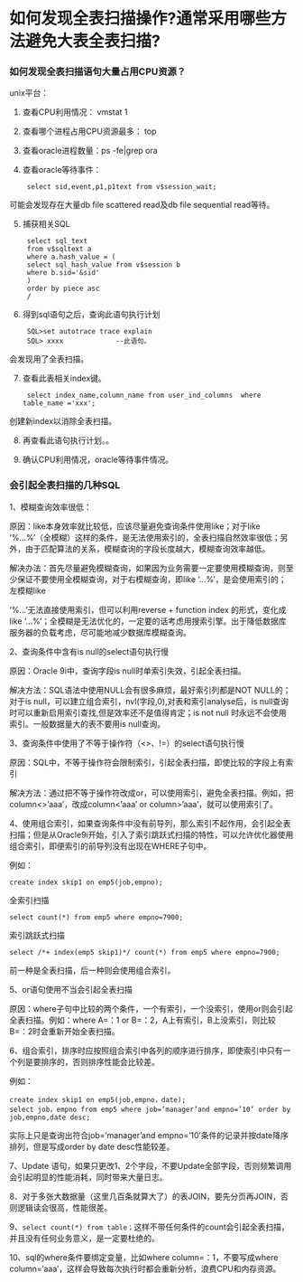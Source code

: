 # 如何发现全表扫描操作?通常采用哪些方法避免大表全表扫描?  

### 如何发现全表扫描语句大量占用CPU资源？

unix平台：

1. 查看CPU利用情况： vmstat 1

2. 查看哪个进程占用CPU资源最多： top

3. 查看oracle进程数量：ps -fe|grep ora 

4. 查看oracle等待事件：

        select sid,event,p1,p1text from v$session_wait;

  可能会发现存在大量db file scattered read及db file sequential read等待。

5. 捕获相关SQL

        select sql_text
        from v$sqltext a
        where a.hash_value = (
        select sql_hash_value from v$session b
        where b.sid='&sid'
        )
        order by piece asc
        /

6. 得到sql语句之后，查询此语句执行计划

        SQL>set autotrace trace explain
        SQL> xxxx             --此语句。

  会发现用了全表扫描。

7. 查看此表相关index键。

        select index_name,column_name from user_ind_columns  where table_name ='xxx';

  创建新index以消除全表扫描。

8. 再查看此语句执行计划。。

9. 确认CPU利用情况，oracle等待事件情况。

### 会引起全表扫描的几种SQL

1、模糊查询效率很低：

原因：like本身效率就比较低，应该尽量避免查询条件使用like；对于like ‘%...%’（全模糊）这样的条件，是无法使用索引的，全表扫描自然效率很低；另外，由于匹配算法的关系，模糊查询的字段长度越大，模糊查询效率越低。

解决办法：首先尽量避免模糊查询，如果因为业务需要一定要使用模糊查询，则至少保证不要使用全模糊查询，对于右模糊查询，即like ‘…%’，是会使用索引的；左模糊like

‘%...’无法直接使用索引，但可以利用reverse + function index 的形式，变化成 like ‘…%’；全模糊是无法优化的，一定要的话考虑用搜索引擎。出于降低数据库服务器的负载考虑，尽可能地减少数据库模糊查询。

2、查询条件中含有is null的select语句执行慢

原因：Oracle 9i中，查询字段is null时单索引失效，引起全表扫描。

解决方法：SQL语法中使用NULL会有很多麻烦，最好索引列都是NOT NULL的；对于is null，可以建立组合索引，nvl(字段,0),对表和索引analyse后，is null查询时可以重新启用索引查找,但是效率还不是值得肯定；is not null 时永远不会使用索引。一般数据量大的表不要用is null查询。

3、查询条件中使用了不等于操作符（<>、!=）的select语句执行慢

原因：SQL中，不等于操作符会限制索引，引起全表扫描，即使比较的字段上有索引

解决方法：通过把不等于操作符改成or，可以使用索引，避免全表扫描。例如，把column<>’aaa’，改成column<’aaa’ or column>’aaa’，就可以使用索引了。

4、使用组合索引，如果查询条件中没有前导列，那么索引不起作用，会引起全表扫描；但是从Oracle9i开始，引入了索引跳跃式扫描的特性，可以允许优化器使用组合索引，即便索引的前导列没有出现在WHERE子句中。

例如：

    create index skip1 on emp5(job,empno);   

全索引扫描 

    select count(*) from emp5 where empno=7900;   

索引跳跃式扫描 

    select /*+ index(emp5 skip1)*/ count(*) from emp5 where empno=7900; 

前一种是全表扫描，后一种则会使用组合索引。

5、or语句使用不当会引起全表扫描

原因：where子句中比较的两个条件，一个有索引，一个没索引，使用or则会引起全表扫描。例如：where A=：1 or B=：2，A上有索引，B上没索引，则比较B=：2时会重新开始全表扫描。

6、组合索引，排序时应按照组合索引中各列的顺序进行排序，即使索引中只有一个列是要排序的，否则排序性能会比较差。

例如：

    create index skip1 on emp5(job,empno，date);  
    select job，empno from emp5 where job=’manager’and empno=’10’ order by job,empno,date desc; 

实际上只是查询出符合job=’manager’and empno=’10’条件的记录并按date降序排列，但是写成order by date desc性能较差。

7、Update 语句，如果只更改1、2个字段，不要Update全部字段，否则频繁调用会引起明显的性能消耗，同时带来大量日志。

8、对于多张大数据量（这里几百条就算大了）的表JOIN，要先分页再JOIN，否则逻辑读会很高，性能很差。

9、`select count(*) from table；`这样不带任何条件的count会引起全表扫描，并且没有任何业务意义，是一定要杜绝的。

10、sql的where条件要绑定变量，比如where column=：1，不要写成where column=‘aaa’，这样会导致每次执行时都会重新分析，浪费CPU和内存资源。
